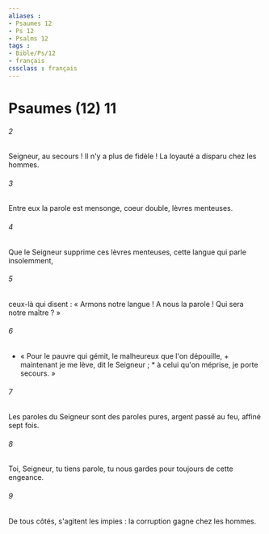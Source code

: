 ```yaml
---
aliases : 
- Psaumes 12
- Ps 12
- Psalms 12
tags : 
- Bible/Ps/12
- français
cssclass : français
---
```


# Psaumes (12) 11

###### 2
Seigneur, au secours ! Il n'y a plus de fidèle ! La loyauté a disparu chez les hommes.
###### 3
Entre eux la parole est mensonge, coeur double, lèvres menteuses.
###### 4
Que le Seigneur supprime ces lèvres menteuses, cette langue qui parle insolemment,
###### 5
ceux-là qui disent : « Armons notre langue ! A nous la parole ! Qui sera notre maître ? »
###### 6
- « Pour le pauvre qui gémit, le malheureux que l'on dépouille, + maintenant je me lève, dit le Seigneur ; * à celui qu'on méprise, je porte secours. »
###### 7
Les paroles du Seigneur sont des paroles pures, argent passé au feu, affiné sept fois.
###### 8
Toi, Seigneur, tu tiens parole, tu nous gardes pour toujours de cette engeance.
###### 9
De tous côtés, s'agitent les impies : la corruption gagne chez les hommes.
